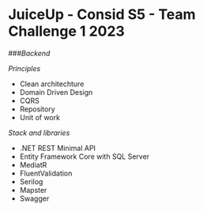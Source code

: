 # JuiceUp - Consid S5 - Team Challenge 1 2023

###*Backend*

*Principles*
- Clean architechture
- Domain Driven Design
- CQRS
- Repository
- Unit of work

*Stack and libraries*
- .NET REST Minimal API
- Entity Framework Core with SQL Server
- MediatR
- FluentValidation
- Serilog
- Mapster
- Swagger